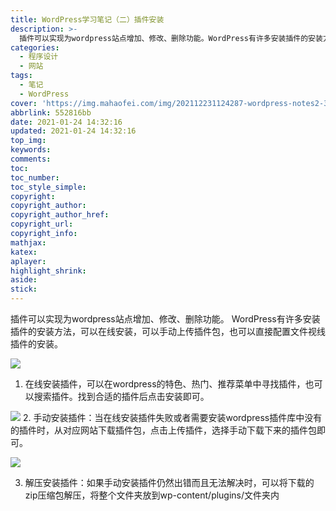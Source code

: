 ```yaml
---
title: WordPress学习笔记（二）插件安装
description: >-
  插件可以实现为wordpress站点增加、修改、删除功能。WordPress有许多安装插件的安装方法，可以在线安装，可以手动上传插件包，也可以直接配置文件视线插件的安装。
categories:
  - 程序设计
  - 网站
tags:
  - 笔记
  - WordPress
cover: 'https://img.mahaofei.com/img/202112231124287-wordpress-notes2-3.png'
abbrlink: 552816bb
date: 2021-01-24 14:32:16
updated: 2021-01-24 14:32:16
top_img:
keywords:
comments:
toc:
toc_number:
toc_style_simple:
copyright:
copyright_author:
copyright_author_href:
copyright_url:
copyright_info:
mathjax:
katex:
aplayer:
highlight_shrink:
aside:
stick:
---
```


插件可以实现为wordpress站点增加、修改、删除功能。
WordPress有许多安装插件的安装方法，可以在线安装，可以手动上传插件包，也可以直接配置文件视线插件的安装。

![](https://img.mahaofei.com/img/202112231123056-wordpress-notes2-1.png)

1. 在线安装插件，可以在wordpress的特色、热门、推荐菜单中寻找插件，也可以搜索插件。找到合适的插件后点击安装即可。

![](https://img.mahaofei.com/img/202112231124432-wordpress-notes2-2.png)
2. 手动安装插件：当在线安装插件失败或者需要安装wordpress插件库中没有的插件时，从对应网站下载插件包，点击上传插件，选择手动下载下来的插件包即可。

![](https://img.mahaofei.com/img/202112231124287-wordpress-notes2-3.png)

3. 解压安装插件：如果手动安装插件仍然出错而且无法解决时，可以将下载的zip压缩包解压，将整个文件夹放到wp-content/plugins/文件夹内